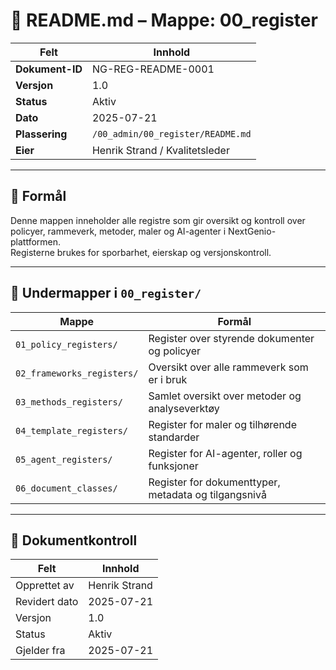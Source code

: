 # 📘 README.md – Mappe: 00_register

| Felt             | Innhold                                                |
|------------------|---------------------------------------------------------|
| **Dokument-ID**  | NG-REG-README-0001                                      |
| **Versjon**      | 1.0                                                     |
| **Status**       | Aktiv                                                   |
| **Dato**         | 2025-07-21                                              |
| **Plassering**   | `/00_admin/00_register/README.md`                       |
| **Eier**         | Henrik Strand / Kvalitetsleder                          |

---

## 🎯 Formål

Denne mappen inneholder alle registre som gir oversikt og kontroll over policyer, rammeverk, metoder, maler og AI-agenter i NextGenio-plattformen.  
Registerne brukes for sporbarhet, eierskap og versjonskontroll.

---

## 📁 Undermapper i `00_register/`

| Mappe                     | Formål |
|---------------------------|--------|
| `01_policy_registers/`    | Register over styrende dokumenter og policyer |
| `02_frameworks_registers/`| Oversikt over alle rammeverk som er i bruk |
| `03_methods_registers/`   | Samlet oversikt over metoder og analyseverktøy |
| `04_template_registers/`  | Register for maler og tilhørende standarder |
| `05_agent_registers/`     | Register for AI-agenter, roller og funksjoner |
| `06_document_classes/`    | Register for dokumenttyper, metadata og tilgangsnivå |

---

## 📄 Dokumentkontroll

| Felt             | Innhold                      |
|------------------|-------------------------------|
| Opprettet av     | Henrik Strand                 |
| Revidert dato    | 2025-07-21                    |
| Versjon          | 1.0                           |
| Status           | Aktiv                         |
| Gjelder fra      | 2025-07-21                    |
